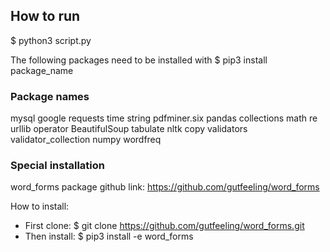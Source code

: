 ## How to run

$ python3 script.py

The following packages need to be installed  with $ pip3 install package_name

### Package names
mysql
google
requests
time
string
pdfminer.six
pandas
collections
math
re
urllib
operator
BeautifulSoup
tabulate
nltk
copy
validators
validator_collection
numpy
wordfreq

### Special installation
word_forms package
github link: https://github.com/gutfeeling/word_forms

How to install:
- First clone:
$ git clone https://github.com/gutfeeling/word_forms.git
- Then install:
$ pip3 install -e word_forms
